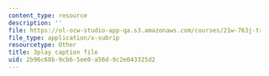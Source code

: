 ```yaml
---
content_type: resource
description: ''
file: https://ol-ocw-studio-app-qa.s3.amazonaws.com/courses/21w-763j-transmedia-storytelling-modern-science-fiction-spring-2014/2b96c68b9cb65ee0a56d9c2e043325d2_484766.vtt
file_type: application/x-subrip
resourcetype: Other
title: 3play caption file
uid: 2b96c68b-9cb6-5ee0-a56d-9c2e043325d2
---
```

